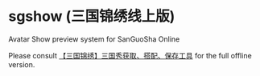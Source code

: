 # sgshow (三国锦绣线上版)
Avatar Show preview system for SanGuoSha Online

Please consult [【三国锦绣】三国秀获取、搭配、保存工具](http://club.sanguosha.com/thread-243338-1-1.html) for the full offline version.

